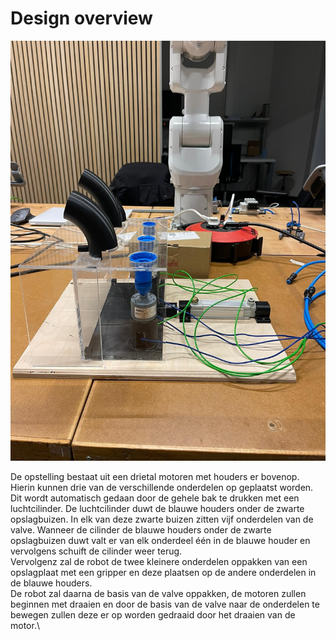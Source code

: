 # Design overview

![Design](opstelling.jpeg)

De opstelling bestaat uit een drietal motoren met houders er bovenop. Hierin kunnen drie van de verschillende onderdelen op geplaatst worden. \
Dit wordt automatisch gedaan door de gehele bak te drukken met een luchtcilinder. De luchtcilinder duwt de blauwe houders onder de zwarte opslagbuizen. In elk van deze zwarte buizen zitten vijf onderdelen van de valve. Wanneer de cilinder de blauwe houders onder de zwarte opslagbuizen duwt valt er van elk onderdeel één in de blauwe houder en vervolgens schuift de cilinder weer terug. \
Vervolgenz zal de robot de twee kleinere onderdelen oppakken van een opslagplaat met een gripper en deze plaatsen op de andere onderdelen in de blauwe houders.\
De robot zal daarna de basis van de valve oppakken, de motoren zullen beginnen met draaien en door de basis van de valve naar de onderdelen te bewegen zullen deze er op worden gedraaid door het draaien van de motor.\


